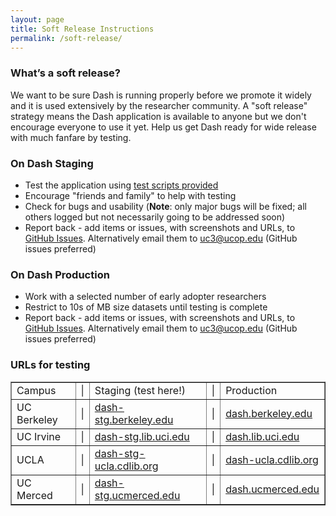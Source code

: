 ```yaml
---
layout: page
title: Soft Release Instructions
permalink: /soft-release/
---
```


### What’s a soft release?

We want to be sure Dash is running properly before we promote it widely and it is used extensively by the researcher community. A "soft release" strategy means the Dash application is available to anyone but we don't encourage everyone to use it yet. Help us get Dash ready for wide release with much fanfare by testing. 


### On Dash Staging

* Test the application using [test scripts provided](https://docs.google.com/document/d/1ijZZiqtMtdJnfQd8MH6Qmq4BBr4njiYInVYJzYu5eSc/edit) 
* Encourage "friends and family" to help with testing
* Check for bugs and usability (**Note**: only major bugs will be fixed; all others logged but not necessarily going to be addressed soon)
* Report back - add items or issues, with screenshots and URLs, to [GitHub Issues](http://github.com/CDLUC3/dash/issues). Alternatively email them to uc3@ucop.edu (GitHub issues preferred)

### On Dash Production

* Work with a selected number of early adopter researchers
* Restrict to 10s of MB size datasets until testing is complete
* Report back - add items or issues, with screenshots and URLs, to [GitHub Issues](http://github.com/CDLUC3/dash/issues). Alternatively email them to uc3@ucop.edu (GitHub issues preferred)

### URLs for testing

<table border="1">																				
<tr>	<td> 	Campus	</td>	<td> 	|	</td>	<td> 		Staging (test here!)		</td>	<td> 	|	</td>	<td> 		Production		</td>	</tr>
<tr>	<td> 	 UC Berkeley 	</td>	<td> 	|	</td>	<td> 	   <a href="	http://dash-stg.berkeley.edu">dash-stg.berkeley.edu	</a>	</td>	<td> 	|	</td>	<td> 	   <a href="	http://dash.berkeley.edu">dash.berkeley.edu	</a>	</td>	</tr>
<tr>	<td> 	 UC Irvine 	</td>	<td> 	|	</td>	<td> 	   <a href="	http://dash-stg.lib.uci.edu">dash-stg.lib.uci.edu	</a>	</td>	<td> 	|	</td>	<td> 	   <a href="	http://dash.lib.uci.edu">dash.lib.uci.edu	</a>	</td>	</tr>
<tr>	<td> 	 UCLA 	</td>	<td> 	|	</td>	<td> 	   <a href="	http://dash-ucla-stg.cdlib.org">dash-stg-ucla.cdlib.org	</a>	</td>	<td> 	|	</td>	<td> 	   <a href="	http://dash-ucla.cdlib.org">dash-ucla.cdlib.org	</a>	</td>	</tr>
<tr>	<td> 	 UC Merced 	</td>	<td> 	|	</td>	<td> 	   <a href="	http://dash-stg.ucmerced.edu">dash-stg.ucmerced.edu	</a>	</td>	<td> 	|	</td>	<td> 	   <a href="	http://dash.ucmerced.edu">dash.ucmerced.edu	</a>	</td>	</tr>
</table>																																												

